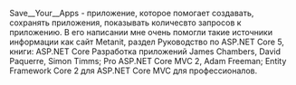 Save__Your__Apps - приложение, которое помогает создавать, сохранять приложения, показывать количесвто запросов к приложению. В его написании мне очень помогли такие источники информации как сайт Metanit, раздел Руководство по ASP.NET Core 5, книги: ASP.NET Core Разработка приложений James Chambers, David Paquerre, Simon Timms; Pro ASP.NET Core MVC 2, Adam Freeman; Entity Framework Core 2 для ASP.NET Core MVC для профессионалов.

